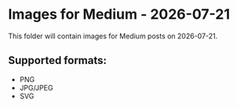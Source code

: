 # Images for Medium - 2026-07-21

This folder will contain images for Medium posts on 2026-07-21.

## Supported formats:
- PNG
- JPG/JPEG
- SVG
